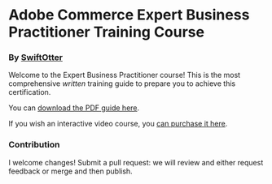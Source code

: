 # Adobe Commerce Expert Business Practitioner Training Course
### By [SwiftOtter](https://swiftotter.com/)

Welcome to the Expert Business Practitioner course! This is the most comprehensive _written_ training guide to prepare you to achieve this certification.

You can [download the PDF guide here](https://swiftotter.cdn.prismic.io/swiftotter/Z_hnbOvxEdbNO4jw_ad0-708_20_.pdf).

If you wish an interactive video course, you [can purchase it here](https://learning.swiftotter.com/p/business-practitioner-prep-course-on-demand).

### Contribution
I welcome changes! Submit a pull request: we will review and either request feedback or merge and then publish.

